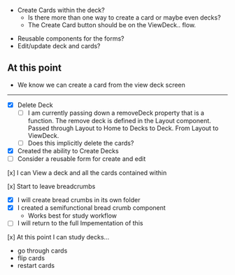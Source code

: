* Create Cards within the deck?
  - Is there more than one way to create a card or maybe even decks?
  - The Create Card button should be on the ViewDeck.. flow.
- Reusable components for the forms?
- Edit/update deck and cards?

## At this point
- We know we can create a card from the view deck screen

---

- [x] Delete Deck
  - [ ] I am currently passing down a removeDeck
        property that is a function. The remove deck is defined in the Layout component.
        Passed through Layout to Home to Decks to Deck. From Layout to ViewDeck.
  - [ ] Does this implicitly delete the cards?
- [x] Created the ability to Create Decks
- [ ] Consider a reusable form for create and edit

[x] I can View a deck and all the cards contained within

[x] Start to leave breadcrumbs

- [x] I will create bread crumbs in its own folder
- [x] I created a semifunctional bread crumb component
  - Works best for study workflow
- [ ] I will return to the full Impementation of this

[x] At this point I can study decks...

- go through cards
- flip cards
- restart cards
